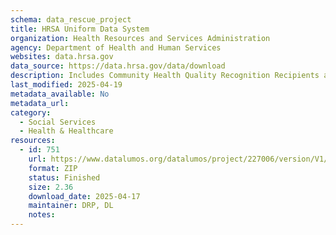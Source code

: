 ```yaml
---
schema: data_rescue_project 
title: HRSA Uniform Data System
organization: Health Resources and Services Administration
agency: Department of Health and Human Services
websites: data.hrsa.gov
data_source: https://data.hrsa.gov/data/download
description: Includes Community Health Quality Recognition Recipients and Health Center Hypertension Control Data 2019-2023
last_modified: 2025-04-19
metadata_available: No
metadata_url: 
category:
  - Social Services 
  - Health & Healthcare 
resources:
  - id: 751
    url: https://www.datalumos.org/datalumos/project/227006/version/V1/view
    format: ZIP
    status: Finished
    size: 2.36
    download_date: 2025-04-17
    maintainer: DRP, DL
    notes: 
---
```

